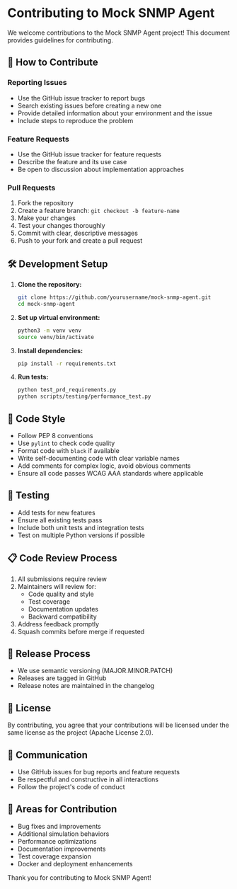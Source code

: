 # Contributing to Mock SNMP Agent

We welcome contributions to the Mock SNMP Agent project! This document provides guidelines for contributing.

## 🤝 How to Contribute

### Reporting Issues

- Use the GitHub issue tracker to report bugs
- Search existing issues before creating a new one
- Provide detailed information about your environment and the issue
- Include steps to reproduce the problem

### Feature Requests

- Use the GitHub issue tracker for feature requests
- Describe the feature and its use case
- Be open to discussion about implementation approaches

### Pull Requests

1. Fork the repository
2. Create a feature branch: `git checkout -b feature-name`
3. Make your changes
4. Test your changes thoroughly
5. Commit with clear, descriptive messages
6. Push to your fork and create a pull request

## 🛠️ Development Setup

1. **Clone the repository:**
   ```bash
   git clone https://github.com/yourusername/mock-snmp-agent.git
   cd mock-snmp-agent
   ```

2. **Set up virtual environment:**
   ```bash
   python3 -m venv venv
   source venv/bin/activate
   ```

3. **Install dependencies:**
   ```bash
   pip install -r requirements.txt
   ```

4. **Run tests:**
   ```bash
   python test_prd_requirements.py
   python scripts/testing/performance_test.py
   ```

## 📝 Code Style

- Follow PEP 8 conventions
- Use `pylint` to check code quality
- Format code with `black` if available
- Write self-documenting code with clear variable names
- Add comments for complex logic, avoid obvious comments
- Ensure all code passes WCAG AAA standards where applicable

## 🧪 Testing

- Add tests for new features
- Ensure all existing tests pass
- Include both unit tests and integration tests
- Test on multiple Python versions if possible

## 📋 Code Review Process

1. All submissions require review
2. Maintainers will review for:
   - Code quality and style
   - Test coverage
   - Documentation updates
   - Backward compatibility
3. Address feedback promptly
4. Squash commits before merge if requested

## 🚀 Release Process

- We use semantic versioning (MAJOR.MINOR.PATCH)
- Releases are tagged in GitHub
- Release notes are maintained in the changelog

## 📜 License

By contributing, you agree that your contributions will be licensed under the same license as the project (Apache License 2.0).

## 💬 Communication

- Use GitHub issues for bug reports and feature requests
- Be respectful and constructive in all interactions
- Follow the project's code of conduct

## 🎯 Areas for Contribution

- Bug fixes and improvements
- Additional simulation behaviors
- Performance optimizations
- Documentation improvements
- Test coverage expansion
- Docker and deployment enhancements

Thank you for contributing to Mock SNMP Agent!
